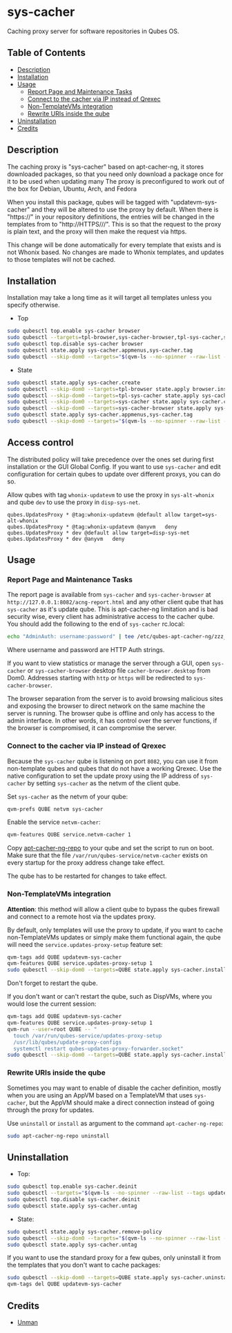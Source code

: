 # sys-cacher

Caching proxy server for software repositories in Qubes OS.

## Table of Contents

* [Description](#description)
* [Installation](#installation)
* [Usage](#usage)
  * [Report Page and Maintenance Tasks](#report-page-and-maintenance-tasks)
  * [Connect to the cacher via IP instead of Qrexec](#connect-to-the-cacher-via-ip-instead-of-qrexec)
  * [Non-TemplateVMs integration](#non-templatevms-integration)
  * [Rewrite URIs inside the qube](#rewrite-uris-inside-the-qube)
* [Uninstallation](#uninstallation)
* [Credits](#credits)

## Description

The caching proxy is "sys-cacher" based on apt-cacher-ng, it stores downloaded
packages, so that you need only download a package once for it to be used when
updating many  The proxy is preconfigured to work out of the box
for Debian, Ubuntu, Arch, and Fedora

When you install this package, qubes will be tagged with "updatevm-sys-cacher"
and they will be altered to use the proxy by default. When there is "https://"
in your repository definitions, the entries will be changed in the templates
from to "http://HTTPS///". This is so that the request to the proxy is plain
text, and the proxy will then make the request via https.

This change will be done automatically for every template that exists and is
not Whonix based. No changes are made to Whonix templates, and updates to
those templates will not be cached.

## Installation

Installation may take a long time as it will target all templates unless you
specify otherwise.

- Top
```sh
sudo qubesctl top.enable sys-cacher browser
sudo qubesctl --targets=tpl-browser,sys-cacher-browser,tpl-sys-cacher,sys-cacher state.apply
sudo qubesctl top.disable sys-cacher browser
sudo qubesctl state.apply sys-cacher.appmenus,sys-cacher.tag
sudo qubesctl --skip-dom0 --targets="$(qvm-ls --no-spinner --raw-list --tags updatevm-sys-cacher | tr "\n" ",")" state.apply sys-cacher.install-client
```

- State
<!-- pkg:begin:post-install -->
```sh
sudo qubesctl state.apply sys-cacher.create
sudo qubesctl --skip-dom0 --targets=tpl-browser state.apply browser.install
sudo qubesctl --skip-dom0 --targets=tpl-sys-cacher state.apply sys-cacher.install
sudo qubesctl --skip-dom0 --targets=sys-cacher state.apply sys-cacher.configure
sudo qubesctl --skip-dom0 --targets=sys-cacher-browser state.apply sys-cacher.configure-browser
sudo qubesctl state.apply sys-cacher.appmenus,sys-cacher.tag
sudo qubesctl --skip-dom0 --targets="$(qvm-ls --no-spinner --raw-list --tags updatevm-sys-cacher | tr "\n" ",")" state.apply sys-cacher.install-client
```
<!-- pkg:end:post-install -->

## Access control

The distributed policy will take precedence over the ones set during first
installation or the GUI Global Config. If you want to use `sys-cacher`
and edit configuration for certain qubes to update over different proxys, you
can do so.

Allow qubes with tag `whonix-updatevm` to use the proxy in `sys-alt-whonix`
and qube `dev` to use the proxy in `disp-sys-net`.
```qrexecpolicy
qubes.UpdatesProxy * @tag:whonix-updatevm @default allow target=sys-alt-whonix
qubes.UpdatesProxy * @tag:whonix-updatevm @anyvm   deny
qubes.UpdatesProxy * dev @default allow target=disp-sys-net
qubes.UpdatesProxy * dev @anyvm   deny
```

## Usage

### Report Page and Maintenance Tasks

The report page is available from `sys-cacher` and `sys-cacher-browser` at
`http://127.0.0.1:8082/acng-report.html` and any other client qube that has
`sys-cacher` as it's update qube. This is apt-cacher-ng limitation and is bad
security wise, every client has administrative access to the cacher qube.  You
should add the following to the end of `sys-cacher` rc.local:
```sh
echo "AdminAuth: username:password" | tee /etc/qubes-apt-cacher-ng/zzz_security.conf
```
Where username and password are HTTP Auth strings.

If you want to view statistics or manage the server through a GUI, open
`sys-cacher` or `sys-cacher-browser` desktop file `cacher-browser.desktop`
from Dom0. Addresses starting with `http` or `https` will be redirected
to `sys-cacher-browser`.

The browser separation from the server is to avoid browsing malicious sites
and exposing the browser to direct network on the same machine the server is
running. The browser qube is offline and only has access to the admin
interface. In other words, it has control over the server functions, if the
browser is compromised, it can compromise the server.

### Connect to the cacher via IP instead of Qrexec

Because the `sys-cacher` qube is listening on port `8082`, you can use it from
non-template qubes and qubes that do not have a working Qrexec. Use the native
configuration to set the update proxy using the IP address of `sys-cacher` by
setting `sys-cacher` as the netvm of the client qube.

Set `sys-cacher` as the netvm of your qube:
```sh
qvm-prefs QUBE netvm sys-cacher
```

Enable the service `netvm-cacher`:
```sh
qvm-features QUBE service.netvm-cacher 1
```

Copy [apt-cacher-ng-repo](files/client/bin/apt-cacher-ng-repo) to your qube
and set the script to run on boot. Make sure that the file
`/var/run/qubes-service/netvm-cacher` exists on every startup for the proxy
address change take effect.

The qube has to be restarted for changes to take effect.

### Non-TemplateVMs integration

**Attention**: this method will allow a client qube to bypass the qubes
firewall and connect to a remote host via the updates proxy.

By default, only templates will use the proxy to update, if you want to cache
non-TemplateVMs updates or simply make them functional again, the qube will
need the `service.updates-proxy-setup` feature set:
```sh
qvm-tags add QUBE updatevm-sys-cacher
qvm-features QUBE service.updates-proxy-setup 1
sudo qubesctl --skip-dom0 --targets=QUBE state.apply sys-cacher.install-client
```
Don't forget to restart the qube.

If you don't want or can't restart the qube, such as DispVMs, where you would
lose the current session:
```sh
qvm-tags add QUBE updatevm-sys-cacher
qvm-features QUBE service.updates-proxy-setup 1
qvm-run --user=root QUBE -- "
  touch /var/run/qubes-service/updates-proxy-setup
  /usr/lib/qubes/update-proxy-configs
  systemctl restart qubes-updates-proxy-forwarder.socket"
sudo qubesctl --skip-dom0 --targets=QUBE state.apply sys-cacher.install-client
```

### Rewrite URIs inside the qube

Sometimes you may want to enable of disable the cacher definition, mostly when
you are using an AppVM based on a TemplateVM that uses `sys-cacher`, but the
AppVM should make a direct connection instead of going through the proxy for
updates.

Use `uninstall` or `install` as argument to the command `apt-cacher-ng-repo`:
```sh
sudo apt-cacher-ng-repo uninstall
```

## Uninstallation

- Top:
```sh
sudo qubesctl top.enable sys-cacher.deinit
sudo qubesctl --targets="$(qvm-ls --no-spinner --raw-list --tags updatevm-sys-cacher | tr "\n" ",")" state.apply
sudo qubesctl top.disable sys-cacher.deinit
sudo qubesctl state.apply sys-cacher.untag
```

- State:
```sh
sudo qubesctl state.apply sys-cacher.remove-policy
sudo qubesctl --skip-dom0 --targets="$(qvm-ls --no-spinner --raw-list --tags updatevm-sys-cacher | tr "\n" ",")" state.apply sys-cacher.uninstall-client
sudo qubesctl state.apply sys-cacher.untag
```

If you want to use the standard proxy for a few qubes, only uninstall it
from the templates that you don't want to cache packages:
```sh
sudo qubesctl --skip-dom0 --targets=QUBE state.apply sys-cacher.uninstall-client
qvm-tags del QUBE updatevm-sys-cacher
```

## Credits

- [Unman](https://github.com/unman/shaker/tree/main/cacher)
